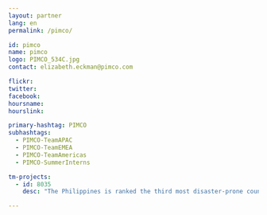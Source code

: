 ```yaml
---
layout: partner
lang: en
permalink: /pimco/

id: pimco
name: pimco
logo: PIMCO_534C.jpg
contact: elizabeth.eckman@pimco.com

flickr: 
twitter: 
facebook: 
hoursname:
hourslink:

primary-hashtag: PIMCO
subhashtags:
  - PIMCO-TeamAPAC
  - PIMCO-TeamEMEA
  - PIMCO-TeamAmericas
  - PIMCO-SummerInterns

tm-projects:
  - id: 8035
    desc: "The Philippines is ranked the third most disaster-prone country in the world, consistently experiencing natural disasters like typhoons, earthquakes, and volcanic eruptions. Currently, many disaster-prone communities within the Philippines are poorly mapped, making it difficult to both prepare for and respond to natural disasters."

---
```

